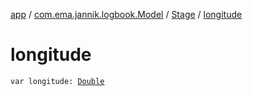 [app](../../index.md) / [com.ema.jannik.logbook.Model](../index.md) / [Stage](index.md) / [longitude](./longitude.md)

# longitude

`var longitude: `[`Double`](https://kotlinlang.org/api/latest/jvm/stdlib/kotlin/-double/index.html)